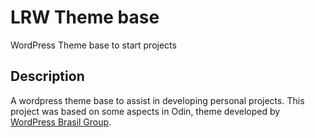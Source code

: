 LRW Theme base
==============

WordPress Theme base to start projects

<h2>Description</h2>

A wordpress theme base to assist in developing personal projects. This project was based on some aspects in Odin, theme developed by <a href="https://www.facebook.com/groups/wordpress.brasil">WordPress Brasil Group</a>.

